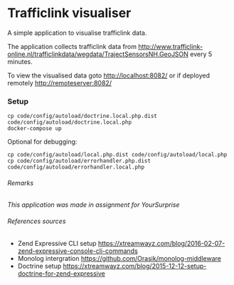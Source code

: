 # Trafficlink visualiser

A simple application to visualise trafficlink data.

The application collects trafficlink data from <http://www.trafficlink-online.nl/trafficlinkdata/wegdata/TrajectSensorsNH.GeoJSON> every 5 minutes.

To view the visualised data goto <http://localhost:8082/> or if deployed remotely <http://remoteserver:8082/>

### Setup

```
cp code/config/autoload/doctrine.local.php.dist code/config/autoload/doctrine.local.php
docker-compose up
```

Optional for debugging:
```
cp code/config/autoload/local.php.dist code/config/autoload/local.php
cp code/config/autoload/errorhandler.php.dist code/config/autoload/errorhandler.local.php
```

###### Remarks

*This application was made in assignment for YourSurprise*

###### References sources
- Zend Expressive CLI setup <https://xtreamwayz.com/blog/2016-02-07-zend-expressive-console-cli-commands>
- Monolog intergration <https://github.com/Orasik/monolog-middleware>
- Doctrine setup <https://xtreamwayz.com/blog/2015-12-12-setup-doctrine-for-zend-expressive>
